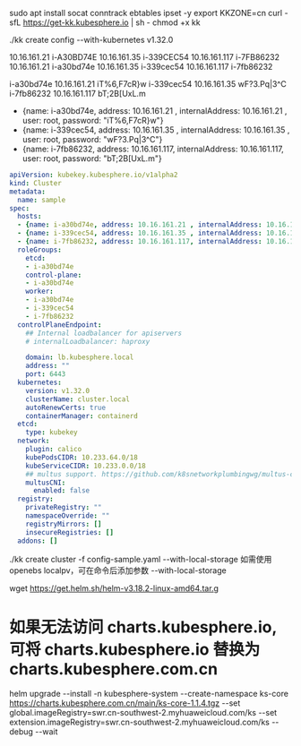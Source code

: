 sudo apt install socat conntrack ebtables ipset -y
export KKZONE=cn
curl -sfL https://get-kk.kubesphere.io | sh -
chmod +x kk

./kk create config --with-kubernetes v1.32.0 

10.16.161.21 i-A30BD74E 
10.16.161.35 i-339CEC54 
10.16.161.117 i-7FB86232 
10.16.161.21  i-a30bd74e 
10.16.161.35  i-339cec54 
10.16.161.117 i-7fb86232 


i-a30bd74e 10.16.161.21  iT%6,F7cR}w
i-339cec54 10.16.161.35  wF?3.Pq|3^C
i-7fb86232 10.16.161.117 bT;2B[UxL.m

- {name: i-a30bd74e, address: 10.16.161.21 , internalAddress: 10.16.161.21 , user: root, password: "iT%6,F7cR}w"}
- {name: i-339cec54, address: 10.16.161.35 , internalAddress: 10.16.161.35 , user: root, password: "wF?3.Pq|3^C"}
- {name: i-7fb86232, address: 10.16.161.117, internalAddress: 10.16.161.117, user: root, password: "bT;2B[UxL.m"}

```yaml
apiVersion: kubekey.kubesphere.io/v1alpha2
kind: Cluster
metadata:
  name: sample
spec:
  hosts:
  - {name: i-a30bd74e, address: 10.16.161.21 , internalAddress: 10.16.161.21 , user: root, password: "iT%6,F7cR}w"}
  - {name: i-339cec54, address: 10.16.161.35 , internalAddress: 10.16.161.35 , user: root, password: "wF?3.Pq|3^C"}
  - {name: i-7fb86232, address: 10.16.161.117, internalAddress: 10.16.161.117, user: root, password: "bT;2B[UxL.m"}
  roleGroups:
    etcd:
    - i-a30bd74e
    control-plane:
    - i-a30bd74e
    worker:
    - i-a30bd74e
    - i-339cec54
    - i-7fb86232
  controlPlaneEndpoint:
    ## Internal loadbalancer for apiservers 
    # internalLoadbalancer: haproxy

    domain: lb.kubesphere.local
    address: ""
    port: 6443
  kubernetes:
    version: v1.32.0
    clusterName: cluster.local
    autoRenewCerts: true
    containerManager: containerd
  etcd:
    type: kubekey
  network:
    plugin: calico
    kubePodsCIDR: 10.233.64.0/18
    kubeServiceCIDR: 10.233.0.0/18
    ## multus support. https://github.com/k8snetworkplumbingwg/multus-cni
    multusCNI:
      enabled: false
  registry:
    privateRegistry: ""
    namespaceOverride: ""
    registryMirrors: []
    insecureRegistries: []
  addons: []
```

./kk create cluster -f config-sample.yaml --with-local-storage
如需使用 openebs localpv，可在命令后添加参数 --with-local-storage


wget https://get.helm.sh/helm-v3.18.2-linux-amd64.tar.g

# 如果无法访问 charts.kubesphere.io, 可将 charts.kubesphere.io 替换为 charts.kubesphere.com.cn
helm upgrade --install -n kubesphere-system --create-namespace ks-core https://charts.kubesphere.com.cn/main/ks-core-1.1.4.tgz --set global.imageRegistry=swr.cn-southwest-2.myhuaweicloud.com/ks --set extension.imageRegistry=swr.cn-southwest-2.myhuaweicloud.com/ks --debug --wait